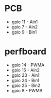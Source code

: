 # PCB
+ gpio 11 - Ain1
+ gpio 7  - Ain2
+ gpio 9  - Bin1

# perfboard
+ gpio 14 - PWMA
+ gpio 15 - Ain2
+ gpio 23 - Ain1
+ gpio 24 - Bin1
+ gpio 25 - Bin2
+ gpio 8  - PWMB
